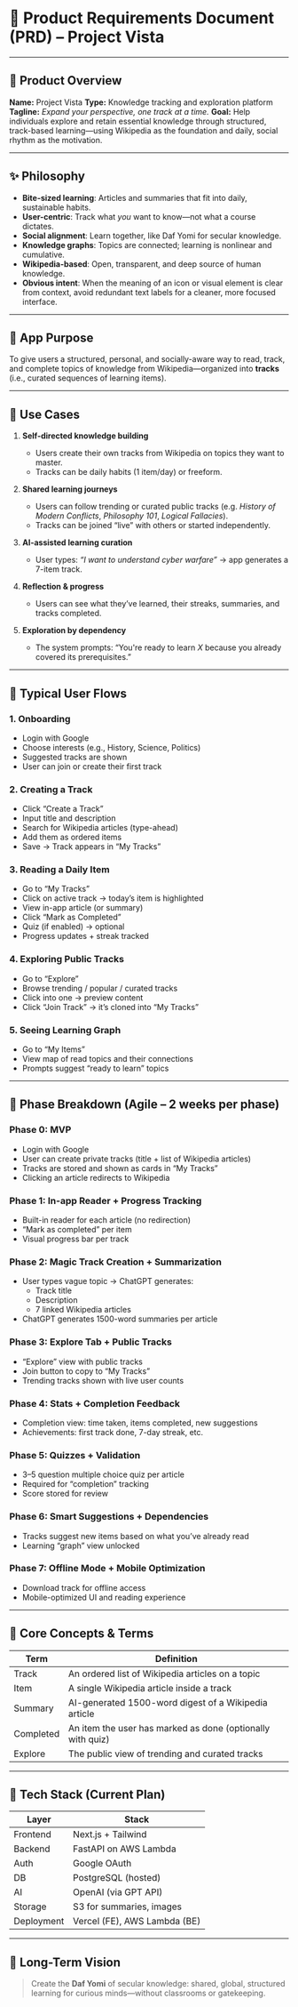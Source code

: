 # 📘 Product Requirements Document (PRD) – Project Vista

---

## 🧠 Product Overview

**Name:** Project Vista
**Type:** Knowledge tracking and exploration platform
**Tagline:** *Expand your perspective, one track at a time.*
**Goal:** Help individuals explore and retain essential knowledge through structured, track-based learning—using Wikipedia as the foundation and daily, social rhythm as the motivation.

---

## ✨ Philosophy

- **Bite-sized learning**: Articles and summaries that fit into daily, sustainable habits.
- **User-centric**: Track what *you* want to know—not what a course dictates.
- **Social alignment**: Learn together, like Daf Yomi for secular knowledge.
- **Knowledge graphs**: Topics are connected; learning is nonlinear and cumulative.
- **Wikipedia-based**: Open, transparent, and deep source of human knowledge.
- **Obvious intent**: When the meaning of an icon or visual element is clear from context, avoid redundant text labels for a cleaner, more focused interface.

---

## 🎯 App Purpose

To give users a structured, personal, and socially-aware way to read, track, and complete topics of knowledge from Wikipedia—organized into **tracks** (i.e., curated sequences of learning items).

---

## 🧭 Use Cases

1. **Self-directed knowledge building**
   - Users create their own tracks from Wikipedia on topics they want to master.
   - Tracks can be daily habits (1 item/day) or freeform.

2. **Shared learning journeys**
   - Users can follow trending or curated public tracks (e.g. *History of Modern Conflicts*, *Philosophy 101*, *Logical Fallacies*).
   - Tracks can be joined “live” with others or started independently.

3. **AI-assisted learning curation**
   - User types: *“I want to understand cyber warfare”* → app generates a 7-item track.

4. **Reflection & progress**
   - Users can see what they’ve learned, their streaks, summaries, and tracks completed.

5. **Exploration by dependency**
   - The system prompts: “You're ready to learn *X* because you already covered its prerequisites.”

---

## 👤 Typical User Flows

### 1. **Onboarding**
- Login with Google
- Choose interests (e.g., History, Science, Politics)
- Suggested tracks are shown
- User can join or create their first track

### 2. **Creating a Track**
- Click “Create a Track”
- Input title and description
- Search for Wikipedia articles (type-ahead)
- Add them as ordered items
- Save → Track appears in “My Tracks”

### 3. **Reading a Daily Item**
- Go to “My Tracks”
- Click on active track → today’s item is highlighted
- View in-app article (or summary)
- Click “Mark as Completed”
- Quiz (if enabled) → optional
- Progress updates + streak tracked

### 4. **Exploring Public Tracks**
- Go to “Explore”
- Browse trending / popular / curated tracks
- Click into one → preview content
- Click “Join Track” → it’s cloned into “My Tracks”

### 5. **Seeing Learning Graph**
- Go to “My Items”
- View map of read topics and their connections
- Prompts suggest “ready to learn” topics

---

## 📅 Phase Breakdown (Agile – 2 weeks per phase)

### **Phase 0: MVP**
- Login with Google
- User can create private tracks (title + list of Wikipedia articles)
- Tracks are stored and shown as cards in “My Tracks”
- Clicking an article redirects to Wikipedia

### **Phase 1: In-app Reader + Progress Tracking**
- Built-in reader for each article (no redirection)
- “Mark as completed” per item
- Visual progress bar per track

### **Phase 2: Magic Track Creation + Summarization**
- User types vague topic → ChatGPT generates:
  - Track title
  - Description
  - 7 linked Wikipedia articles
- ChatGPT generates 1500-word summaries per article

### **Phase 3: Explore Tab + Public Tracks**
- “Explore” view with public tracks
- Join button to copy to “My Tracks”
- Trending tracks shown with live user counts

### **Phase 4: Stats + Completion Feedback**
- Completion view: time taken, items completed, new suggestions
- Achievements: first track done, 7-day streak, etc.

### **Phase 5: Quizzes + Validation**
- 3–5 question multiple choice quiz per article
- Required for “completion” tracking
- Score stored for review

### **Phase 6: Smart Suggestions + Dependencies**
- Tracks suggest new items based on what you’ve already read
- Learning “graph” view unlocked

### **Phase 7: Offline Mode + Mobile Optimization**
- Download track for offline access
- Mobile-optimized UI and reading experience

---

## 🧱 Core Concepts & Terms

| Term    | Definition                                             |
|---------|--------------------------------------------------------|
| Track   | An ordered list of Wikipedia articles on a topic       |
| Item    | A single Wikipedia article inside a track              |
| Summary | AI-generated 1500-word digest of a Wikipedia article   |
| Completed | An item the user has marked as done (optionally with quiz) |
| Explore | The public view of trending and curated tracks         |

---

## 🔧 Tech Stack (Current Plan)

| Layer        | Stack                        |
|--------------|------------------------------|
| Frontend     | Next.js + Tailwind           |
| Backend      | FastAPI on AWS Lambda        |
| Auth         | Google OAuth                 |
| DB           | PostgreSQL (hosted)          |
| AI           | OpenAI (via GPT API)         |
| Storage      | S3 for summaries, images     |
| Deployment   | Vercel (FE), AWS Lambda (BE) |


---

## 🚀 Long-Term Vision

> Create the **Daf Yomi** of secular knowledge: shared, global, structured learning for curious minds—without classrooms or gatekeeping.
